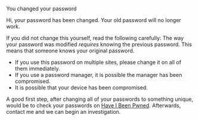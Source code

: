 You changed your password

Hi, your password has been changed. Your old password will no longer work.

If you did not change this yourself, read the following carefully: The way your password was modified _requires_ knowing the previous password. This means that someone knows your original password.

- If you use this password on multiple sites, please change it on all of them immediately.
- If you use a password manager, it is possible the manager has been compromised.
- It is possible that your device has been compromised.

A good first step, after changing all of your passwords to something unique, would be to check your passwords on [Have I Been Pwned](https://haveibeenpwned.com/). Afterwards, contact me and we can begin an investigation.
